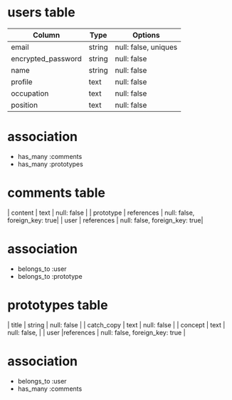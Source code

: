 # users table
|  Column            | Type       | Options                        |
|  ----------------- | ---------- | ------------------------------ |
| email              | string     | null: false, uniques           |
| encrypted_password | string     | null: false                    |
| name               | string     | null: false                    |
| profile            | text       | null: false                    |
| occupation         | text       | null: false                    |
| position           | text       | null: false                    |

# association
- has_many :comments
- has_many :prototypes

# comments table
| content     | text        | null: false                   |
| prototype   | references  | null: false, foreign_key: true|
| user        | references  | null: false, foreign_key: true|

# association
- belongs_to :user
- belongs_to :prototype

# prototypes table
| title       | string     | null: false                    |
| catch_copy  | text       | null: false                    |
| concept     | text       | null: false,                   |
| user        |references  | null: false, foreign_key: true |

# association
- belongs_to :user
- has_many :comments
